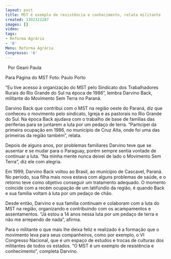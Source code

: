 ```yaml
---
layout: post
title: MST é exemplo de resistência e conhecimento, relata militante
created: 1392321287
images: []
video: 
tags:
- Reforma Agrária
- '6'
Menu: Reforma Agrária
Congresso: '6'
---
```



 
Por Geani Paula

Para Página do MST
Foto: Paulo Porto

“Eu tive acesso à organização do MST pelo Sindicato dos Trabalhadores Rurais do Rio Grande do Sul na época de 1986”, lembra Darvino Back, militante do Movimento Sem Terra no Paraná.


Darvino Back que contribui com o MST na região oeste do Paraná, diz que conheceu o movimento pelo sindicato, Igreja e as pastorais no Rio Grande do Sul. Na época Back ajudava com o trabalho de base de famílias das periferias para se juntarem a luta por um pedaço de terra. “Participei da primeira ocupação em 1986, no município de Cruz Alta, onde foi uma das primeiras da região também”, relata.


Depois de alguns anos, por problemas familiares Darvino teve que se ausentar e se mudar para o Paraguay, porém sempre sentia vontade de continuar a luta. “Na minha mente nunca deixei de lado o Movimento Sem Terra”, diz ele com alegria.


Em 1999, Darvino Back voltou ao Brasil, ao município de Cascavel, Paraná. No período, sua filha mais nova estava com alguns problemas de saúde, e o retorno teve como objetivo conseguir um tratamento adequado. O momento coincide com a recém ocupação de um latifúndio da região, é quando Back e sua família voltam à luta por um pedaço de chão.


Desde então, Darvino e sua família continuam e colaboram com a luta do MST na região, organizando e contribuindo com os acampamentos e assentamentos. “Já estou a 14 anos nessa luta por um pedaço de terra e não me arrependo de nada”, afirma.


Para o militante o que mais lhe deixa feliz e realizado é a formação que o movimento leva para seus companheiros, como por exemplo, o VI Congresso Nacional, que é um espaço de estudos e trocas de culturas dos militantes de todos os estados. “O MST é um exemplo de resistência e conhecimento”, completa Darvino.


 
